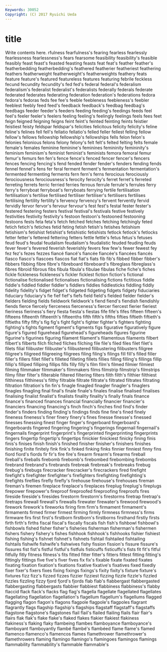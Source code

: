 ```yaml
---
Keywords: 30052 
Copyright: (C) 2017 Ryuichi Ueda
---
```


# title

Write contents here.
rfulness fearfulness's fearing fearless fearlessly fearlessness
fearlessness's fears fearsome feasibility feasibility's feasible feasibly feast feast's feasted
feasting feasts feat feat's feather feather's featherbedding featherbedding's feathered featherier
featheriest feathering feathers featherweight featherweight's featherweights feathery feats feature feature's
featured featureless features featuring febrile feckless fecund fecundity fecundity's fed
fed's federal federal's federalism federalism's federalist federalist's federalists federally federals
federate federated federates federating federation federation's federations fedora fedora's fedoras
feds fee fee's feeble feebleness feebleness's feebler feeblest feebly feed
feed's feedback feedback's feedbag feedbag's feedbags feeder feeder's feeders feeding
feeding's feedings feeds feel feel's feeler feeler's feelers feeling feeling's
feelingly feelings feels fees feet feign feigned feigning feigns feint
feint's feinted feinting feints feistier feistiest feisty feldspar feldspar's felicities
felicitous felicity felicity's feline feline's felines fell fell's fellatio fellatio's
felled feller fellest felling fellow fellow's fellows fellowship fellowship's fellowships
fells felon felon's felonies felonious felons felony felony's felt felt's
felted felting felts female female's females feminine feminine's feminines femininity
femininity's feminism feminism's feminist feminist's feminists femora femoral femur femur's
femurs fen fen's fence fence's fenced fencer fencer's fencers fences
fencing fencing's fend fended fender fender's fenders fending fends fennel
fennel's fens fer feral ferment ferment's fermentation fermentation's fermented fermenting
ferments fern fern's ferns ferocious ferociously ferociousness ferociousness's ferocity ferocity's
ferret ferret's ferreted ferreting ferrets ferric ferried ferries ferrous ferrule
ferrule's ferrules ferry ferry's ferryboat ferryboat's ferryboats ferrying fertile fertilisation
fertilisation's fertilise fertilised fertiliser fertiliser's fertilisers fertilises fertilising fertility fertility's
fervency fervency's fervent fervently fervid fervidly fervor fervor's fervour fervour's
fest fest's festal fester fester's festered festering festers festival festival's
festivals festive festively festivities festivity festivity's festoon festoon's festooned festooning
festoons fests feta feta's fetch fetched fetches fetching fetchingly feted
fetich fetich's fetiches fetid feting fetish fetish's fetishes fetishism fetishism's
fetishist fetishist's fetishistic fetishists fetlock fetlock's fetlocks fetter fetter's fettered
fettering fetters fettle fettle's fetus fetus's fetuses feud feud's feudal
feudalism feudalism's feudalistic feuded feuding feuds fever fever's fevered feverish
feverishly fevers few few's fewer fewest fey fez fez's fezes
fezzes fiancé fiancé's fiancée fiancée's fiancées fiancés fiasco fiasco's fiascoes
fiascos fiat fiat's fiats fib fib's fibbed fibber fibber's fibbers
fibbing fibre fibre's fibreboard fibreboard's fibreglass fibreglass's fibres fibroid fibrous
fibs fibula fibula's fibulae fibulas fiche fiche's fiches fickle fickleness
fickleness's fickler ficklest fiction fiction's fictional fictionalise fictionalised fictionalises fictionalising
fictions fictitious fiddle fiddle's fiddled fiddler fiddler's fiddlers fiddles fiddlesticks
fiddling fiddly fidelity fidelity's fidget fidget's fidgeted fidgeting fidgets fidgety
fiduciaries fiduciary fiduciary's fie fief fief's fiefs field field's fielded
fielder fielder's fielders fielding fields fieldwork fieldwork's fiend fiend's fiendish
fiendishly fiends fierce fiercely fierceness fierceness's fiercer fiercest fierier fieriest
fieriness fieriness's fiery fiesta fiesta's fiestas fife fife's fifes fifteen
fifteen's fifteens fifteenth fifteenth's fifteenths fifth fifth's fifths fifties fiftieth
fiftieth's fiftieths fifty fifty's fig fig's fight fight's fighter fighter's
fighters fighting fighting's fights figment figment's figments figs figurative figuratively
figure figure's figured figurehead figurehead's figureheads figures figurine figurine's figurines
figuring filament filament's filamentous filaments filbert filbert's filberts filch filched
filches filching file file's filed files filet filet's filets filial
filibuster filibuster's filibustered filibustering filibusters filigree filigree's filigreed filigreeing filigrees
filing filing's filings fill fill's filled filler filler's fillers fillet
fillet's filleted filleting fillets fillies filling filling's fillings fillip fillip's
filliped filliping fillips fills filly filly's film film's filmed filmier
filmiest filming filmmaker filmmaker's filmmakers films filmstrip filmstrip's filmstrips filmy
filter filter's filterable filtered filtering filters filth filth's filthier filthiest
filthiness filthiness's filthy filtrable filtrate filtrate's filtrated filtrates filtrating filtration
filtration's fin fin's finagle finagled finagler finagler's finaglers finagles finagling
final final's finale finale's finales finalise finalised finalises finalising finalist
finalist's finalists finality finality's finally finals finance finance's financed finances
financial financially financier financier's financiers financing financing's finch finch's finches
find find's finder finder's finders finding finding's findings finds fine
fine's fined finely fineness fineness's finer finery finery's fines finesse
finesse's finessed finesses finessing finest finger finger's fingerboard fingerboard's fingerboards
fingered fingering fingering's fingerings fingernail fingernail's fingernails fingerprint fingerprint's fingerprinted
fingerprinting fingerprints fingers fingertip fingertip's fingertips finickier finickiest finicky fining
finis finis's finises finish finish's finished finisher finisher's finishers finishes
finishing finite finitely fink fink's finked finking finks finnier finniest
finny fins fiord fiord's fiords fir fir's fire fire's firearm
firearm's firearms fireball fireball's fireballs firebomb firebomb's firebombed firebombing firebombs
firebrand firebrand's firebrands firebreak firebreak's firebreaks firebug firebug's firebugs firecracker
firecracker's firecrackers fired firefight firefight's firefighter firefighter's firefighters firefighting firefighting's
firefights fireflies firefly firefly's firehouse firehouse's firehouses fireman fireman's firemen
fireplace fireplace's fireplaces fireplug fireplug's fireplugs firepower firepower's fireproof fireproofed
fireproofing fireproofs fires fireside fireside's firesides firestorm firestorm's firestorms firetrap
firetrap's firetraps firewall firewall's firewalls firewater firewater's firewood firewood's firework
firework's fireworks firing firm firm's firmament firmament's firmaments firmed firmer
firmest firming firmly firmness firmness's firms firmware firs first first's
firstborn firstborn's firstborns firsthand firstly firsts firth firth's firths fiscal
fiscal's fiscally fiscals fish fish's fishbowl fishbowl's fishbowls fished fisher
fisher's fisheries fisherman fisherman's fishermen fishers fishery fishery's fishes fishhook
fishhook's fishhooks fishier fishiest fishing fishing's fishnet fishnet's fishnets fishtail
fishtailed fishtailing fishtails fishwife fishwife's fishwives fishy fission fission's fissure
fissure's fissures fist fist's fistful fistful's fistfuls fisticuffs fisticuffs's fists
fit fit's fitful fitfully fitly fitness fitness's fits fitted fitter
fitter's fitters fittest fitting fitting's fittingly fittings five five's fiver
fives fix fix's fixable fixate fixated fixates fixating fixation fixation's
fixations fixative fixative's fixatives fixed fixedly fixer fixer's fixers fixes
fixing fixings fixings's fixity fixity's fixture fixture's fixtures fizz fizz's
fizzed fizzes fizzier fizziest fizzing fizzle fizzle's fizzled fizzles fizzling
fizzy fjord fjord's fjords flab flab's flabbergast flabbergasted flabbergasting flabbergasts
flabbier flabbiest flabbiness flabbiness's flabby flaccid flack flack's flacks flag
flag's flagella flagellate flagellated flagellates flagellating flagellation flagellation's flagellum flagellum's
flagellums flagged flagging flagon flagon's flagons flagpole flagpole's flagpoles flagrant
flagrantly flags flagship flagship's flagships flagstaff flagstaff's flagstaffs flagstone flagstone's
flagstones flail flail's flailed flailing flails flair flair's flairs flak
flak's flake flake's flaked flakes flakier flakiest flakiness flakiness's flaking
flaky flambeing flambes flamboyance flamboyance's flamboyant flamboyantly flambé flambé's flambéed
flame flame's flamed flamenco flamenco's flamencos flames flamethrower flamethrower's flamethrowers
flaming flamingo flamingo's flamingoes flamingos flamings flammability flammability's flammable flammable's
